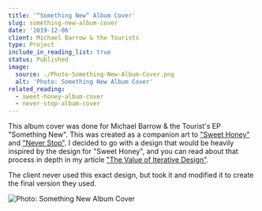 ```yaml
---
title: '“Something New” Album Cover'
slug: something-new-album-cover
date: '2019-12-06'
client: Michael Barrow & the Tourists
type: Project
include_in_reading_list: true
status: Published
image:
  source: ./Photo-Something-New-Album-Cover.png
  alt: 'Photo: Something New Album Cover'
related_reading:
  - sweet-honey-album-cover
  - never-stop-album-cover
---
```


This album cover was done for Michael Barrow & the Tourist's EP "Something New". This was created as a companion art to ["Sweet Honey"](/projects/sweet-honey-album-cover 'The Sweet Honey album art') and ["Never Stop"](/projects/never-stop-album-cover). I decided to go with a design that would be heavily inspired by the design for "Sweet Honey", and you can read about that process in depth in my article ["The Value of Iterative Design"](/blog/the-value-of-iterative-design 'The blog post explaining the iterations I went through to get to my final design for Sweet Honey').

The client never used this exact design, but took it and modified it to create the final version they used.

![Photo: Something New Album Cover](./Photo-Something-New-Album-Cover.png)
